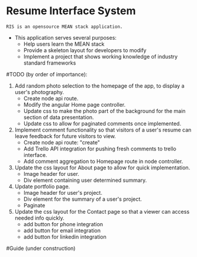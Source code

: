 # Resume Interface System
```
RIS is an opensource MEAN stack application. 
```

- This application serves several purposes:
    * Help users learn the MEAN stack
    * Provide a skeleton layout for developers to modify
    * Implement a project that shows working knowledge of industry standard frameworks

#TODO (by order of importance):
1. Add random photo selection to the homepage of the app, to display a user's photography.
    * Create node api route.
    * Modify the angular Home page controller.
    * Update css to make the photo part of the background for the main section of data presentation.
    * Update css to allow for paginated comments once implemented.
2. Implement comment functionality so that visitors of a user's resume can leave feedback for future visitors to view.
    * Create node api route: "create"
    * Add Trello API integration for pushing fresh comments to trello interface.
    * Add comment aggregation to Homepage route in node controller.
3. Update the css layout for About page to allow for quick implementation.
    * Image header for user.
    * Div element containing user determined summary.
4. Update portfolio page.
    * Image header for user's project.
    * Div element for the summary of a user's project.  
    * Paginate
5. Update the css layout for the Contact page so that a viewer can access needed info quickly.
    * add button for phone integration
    * add button for email integration
    * add button for linkedin integration

#Guide (under construction)
